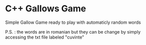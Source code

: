 # C++ Gallows Game
Simple Gallow Game ready to play with automaticly random words

P.S. : the words are in romanian but they can be change by simply accessing the txt file labeled "cuvinte"
